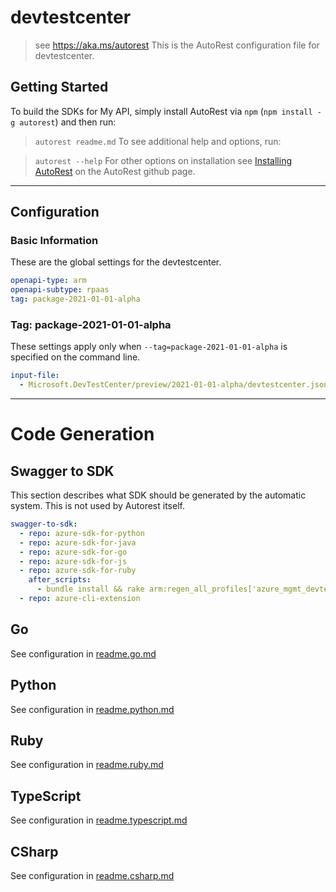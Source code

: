 # devtestcenter

> see https://aka.ms/autorest
This is the AutoRest configuration file for devtestcenter.

## Getting Started

To build the SDKs for My API, simply install AutoRest via `npm` (`npm install -g autorest`) and then run:

> `autorest readme.md`
To see additional help and options, run:

> `autorest --help`
For other options on installation see [Installing AutoRest](https://aka.ms/autorest/install) on the AutoRest github page.

---

## Configuration

### Basic Information

These are the global settings for the devtestcenter.

```yaml
openapi-type: arm
openapi-subtype: rpaas
tag: package-2021-01-01-alpha
```

### Tag: package-2021-01-01-alpha

These settings apply only when `--tag=package-2021-01-01-alpha` is specified on the command line.

```yaml $(tag) == 'package-2021-01-01-alpha'
input-file:
  - Microsoft.DevTestCenter/preview/2021-01-01-alpha/devtestcenter.json
```

---

# Code Generation

## Swagger to SDK

This section describes what SDK should be generated by the automatic system.
This is not used by Autorest itself.

```yaml $(swagger-to-sdk)
swagger-to-sdk:
  - repo: azure-sdk-for-python
  - repo: azure-sdk-for-java
  - repo: azure-sdk-for-go
  - repo: azure-sdk-for-js
  - repo: azure-sdk-for-ruby
    after_scripts:
      - bundle install && rake arm:regen_all_profiles['azure_mgmt_devtestcenter']
  - repo: azure-cli-extension
```

## Go

See configuration in [readme.go.md](./readme.go.md)

## Python

See configuration in [readme.python.md](./readme.python.md)

## Ruby

See configuration in [readme.ruby.md](./readme.ruby.md)

## TypeScript

See configuration in [readme.typescript.md](./readme.typescript.md)

## CSharp

See configuration in [readme.csharp.md](./readme.csharp.md)